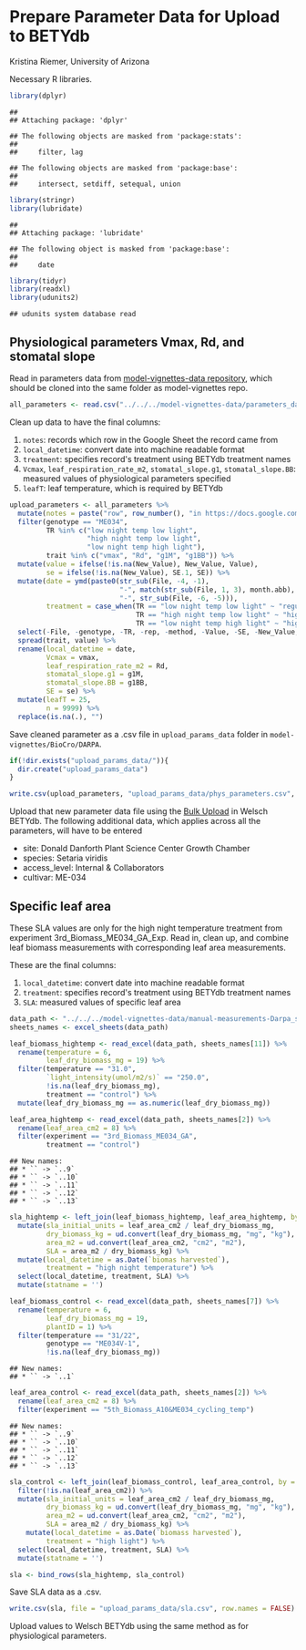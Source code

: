 Prepare Parameter Data for Upload to BETYdb
================
Kristina Riemer, University of Arizona

Necessary R libraries.

``` r
library(dplyr)
```

    ## 
    ## Attaching package: 'dplyr'

    ## The following objects are masked from 'package:stats':
    ## 
    ##     filter, lag

    ## The following objects are masked from 'package:base':
    ## 
    ##     intersect, setdiff, setequal, union

``` r
library(stringr)
library(lubridate)
```

    ## 
    ## Attaching package: 'lubridate'

    ## The following object is masked from 'package:base':
    ## 
    ##     date

``` r
library(tidyr)
library(readxl)
library(udunits2)
```

    ## udunits system database read

Physiological parameters Vmax, Rd, and stomatal slope
-----------------------------------------------------

Read in parameters data from [model-vignettes-data repository](https://github.com/az-digitalag/model-vignettes-data), which should be cloned into the same folder as model-vignettes repo.

``` r
all_parameters <- read.csv("../../../model-vignettes-data/parameters_data.csv")
```

Clean up data to have the final columns:

1.  `notes`: records which row in the Google Sheet the record came from
2.  `local_datetime`: convert date into machine readable format
3.  `treatment`: specifies record's treatment using BETYdb treatment names
4.  `Vcmax`, `leaf_respiration_rate_m2`, `stomatal_slope.g1`, `stomatal_slope.BB`: measured values of physiological parameters specified
5.  `leafT`: leaf temperature, which is required by BETYdb

``` r
upload_parameters <- all_parameters %>% 
  mutate(notes = paste("row", row_number(), "in https://docs.google.com/spreadsheets/d/1doQI0T7vav7LmNdMEoZJDx9iY_Imqa229CLRbRvurFc/edit#gid=967233489")) %>% 
  filter(genotype == "ME034", 
         TR %in% c("low night temp low light", 
                   "high night temp low light", 
                   "low night temp high light"), 
         trait %in% c("vmax", "Rd", "g1M", "g1BB")) %>% 
  mutate(value = ifelse(!is.na(New_Value), New_Value, Value), 
         se = ifelse(!is.na(New_Value), SE.1, SE)) %>% 
  mutate(date = ymd(paste0(str_sub(File, -4, -1), 
                           "-", match(str_sub(File, 1, 3), month.abb), 
                           "-", str_sub(File, -6, -5))), 
         treatment = case_when(TR == "low night temp low light" ~ "regular night temperature", 
                               TR == "high night temp low light" ~ "high night temperature", 
                               TR == "low night temp high light" ~ "high light")) %>% 
  select(-File, -genotype, -TR, -rep, -method, -Value, -SE, -New_Value, -SE.1, -SD) %>% 
  spread(trait, value) %>% 
  rename(local_datetime = date, 
         Vcmax = vmax, 
         leaf_respiration_rate_m2 = Rd, 
         stomatal_slope.g1 = g1M, 
         stomatal_slope.BB = g1BB, 
         SE = se) %>% 
  mutate(leafT = 25, 
         n = 9999) %>% 
  replace(is.na(.), "")
```

Save cleaned parameter as a .csv file in `upload_params_data` folder in `model-vignettes/BioCro/DARPA`.

``` r
if(!dir.exists("upload_params_data/")){
  dir.create("upload_params_data")
}

write.csv(upload_parameters, "upload_params_data/phys_parameters.csv", row.names = FALSE)
```

Upload that new parameter data file using the [Bulk Upload](http://welsch.cyverse.org:8000/bety/bulk_upload/start_upload) in Welsch BETYdb. The following additional data, which applies across all the parameters, will have to be entered

-   site: Donald Danforth Plant Science Center Growth Chamber
-   species: Setaria viridis
-   access\_level: Internal & Collaborators
-   cultivar: ME-034

Specific leaf area
------------------

These SLA values are only for the high night temperature treatment from experiment 3rd\_Biomass\_ME034\_GA\_Exp. Read in, clean up, and combine leaf biomass measurements with corresponding leaf area measurements.

These are the final columns:

1.  `local_datetime`: convert date into machine readable format
2.  `treatment`: specifies record's treatment using BETYdb treatment names
3.  `SLA`: measured values of specific leaf area

``` r
data_path <- "../../../model-vignettes-data/manual-measurements-Darpa_setaria_chambers_experiments.xlsx"
sheets_names <- excel_sheets(data_path)

leaf_biomass_hightemp <- read_excel(data_path, sheets_names[11]) %>% 
  rename(temperature = 6, 
         leaf_dry_biomass_mg = 19) %>% 
  filter(temperature == "31.0", 
         `light_intensity(umol/m2/s)` == "250.0",
         !is.na(leaf_dry_biomass_mg), 
         treatment == "control") %>% 
  mutate(leaf_dry_biomass_mg == as.numeric(leaf_dry_biomass_mg))

leaf_area_hightemp <- read_excel(data_path, sheets_names[2]) %>% 
  rename(leaf_area_cm2 = 8) %>% 
  filter(experiment == "3rd_Biomass_ME034_GA", 
         treatment == "control")
```

    ## New names:
    ## * `` -> `..9`
    ## * `` -> `..10`
    ## * `` -> `..11`
    ## * `` -> `..12`
    ## * `` -> `..13`

``` r
sla_hightemp <- left_join(leaf_biomass_hightemp, leaf_area_hightemp, by = "plantID") %>% 
  mutate(sla_initial_units = leaf_area_cm2 / leaf_dry_biomass_mg, 
         dry_biomass_kg = ud.convert(leaf_dry_biomass_mg, "mg", "kg"), 
         area_m2 = ud.convert(leaf_area_cm2, "cm2", "m2"), 
         SLA = area_m2 / dry_biomass_kg) %>% 
  mutate(local_datetime = as.Date(`biomas harvested`), 
         treatment = "high night temperature") %>% 
  select(local_datetime, treatment, SLA) %>% 
  mutate(statname = '')

leaf_biomass_control <- read_excel(data_path, sheets_names[7]) %>% 
  rename(temperature = 6, 
         leaf_dry_biomass_mg = 19, 
         plantID = 1) %>% 
  filter(temperature == "31/22", 
         genotype == "ME034V-1", 
         !is.na(leaf_dry_biomass_mg))
```

    ## New names:
    ## * `` -> `..1`

``` r
leaf_area_control <- read_excel(data_path, sheets_names[2]) %>% 
  rename(leaf_area_cm2 = 8) %>% 
  filter(experiment == "5th_Biomass_A10&ME034_cycling_temp")
```

    ## New names:
    ## * `` -> `..9`
    ## * `` -> `..10`
    ## * `` -> `..11`
    ## * `` -> `..12`
    ## * `` -> `..13`

``` r
sla_control <- left_join(leaf_biomass_control, leaf_area_control, by = "plantID") %>% 
  filter(!is.na(leaf_area_cm2)) %>% 
  mutate(sla_initial_units = leaf_area_cm2 / leaf_dry_biomass_mg, 
         dry_biomass_kg = ud.convert(leaf_dry_biomass_mg, "mg", "kg"), 
         area_m2 = ud.convert(leaf_area_cm2, "cm2", "m2"), 
         SLA = area_m2 / dry_biomass_kg) %>% 
    mutate(local_datetime = as.Date(`biomass harvested`), 
         treatment = "high light") %>% 
  select(local_datetime, treatment, SLA) %>% 
  mutate(statname = '')

sla <- bind_rows(sla_hightemp, sla_control)
```

Save SLA data as a .csv.

``` r
write.csv(sla, file = "upload_params_data/sla.csv", row.names = FALSE)
```

Upload values to Welsch BETYdb using the same method as for physiological parameters.
